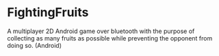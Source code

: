 FightingFruits
==============

A multiplayer 2D Android game over bluetooth with the purpose of collecting as many fruits as possible while preventing the opponent from doing so. (Android)

